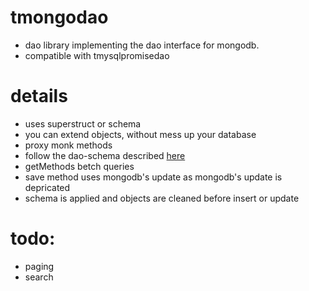 # tmongodao
 - dao library implementing the dao interface for mongodb.
 - compatible with tmysqlpromisedao

# details
 - uses superstruct or schema
 - you can extend objects, without mess up your database
 - proxy monk methods
 - follow the dao-schema described [here](https://www.npmjs.com/package/tmysqlpromisedao)
 - getMethods betch queries
 - save method uses mongodb's update as mongodb's update is depricated
 - schema is applied and objects are cleaned before insert or update

# todo:
 - paging
 - search